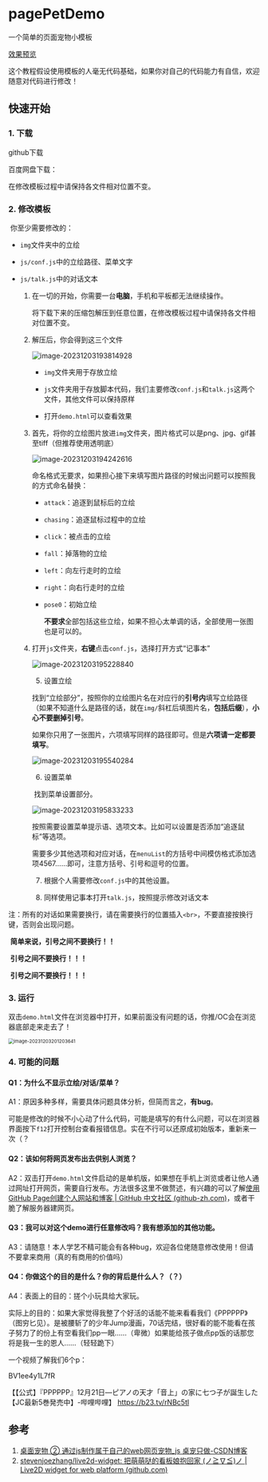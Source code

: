 # pagePetDemo

一个简单的页面宠物小模板

[效果预览](https://sixwater6h2o.github.io/petDemo/index.html)

这个教程假设使用模板的人毫无代码基础，如果你对自己的代码能力有自信，欢迎随意对代码进行修改！



## 快速开始

### 1. 下载

github下载

百度网盘下载：

在修改模板过程中请保持各文件相对位置不变。



### 2. 修改模板

​		你至少需要修改的：

- `img`文件夹中的立绘
- `js/conf.js`中的立绘路径、菜单文字
- `js/talk.js`中的对话文本



  1. 在一切的开始，你需要一台**电脑**，手机和平板都无法继续操作。

     ​		将下载下来的压缩包解压到任意位置，在修改模板过程中请保持各文件相对位置不变。

     

  2. 解压后，你会得到这三个文件

     ![image-20231203193814928](README/image-20231203193814928.png)

     - `img`文件夹用于存放立绘

     - `js`文件夹用于存放脚本代码，我们主要修改`conf.js`和`talk.js`这两个文件，其他文件可以保持原样

     - 打开`demo.html`可以查看效果

       

  3. 首先，将你的立绘图片放进`img`文件夹，图片格式可以是png、jpg、gif甚至tiff（但推荐使用透明底）

     ![image-20231203194242616](README/image-20231203194242616.png)

     ​		命名格式无要求，如果担心接下来填写图片路径的时候出问题可以按照我的方式命名替换：

     - `attack`：追逐到鼠标后的立绘

     - `chasing`：追逐鼠标过程中的立绘

     - `click`：被点击的立绘

     - `fall`：掉落物的立绘

     - `left`：向左行走时的立绘

     - `right`：向右行走时的立绘

     - `pose0`：初始立绘

       **不要求**全部包括这些立绘，如果不担心太单调的话，全部使用一张图也是可以的。

       

  4. 打开`js`文件夹，**右键**点击`conf.js`，选择打开方式“记事本”

     ![image-20231203195228840](README/image-20231203195228840.png)

     

		5. 设置立绘

     ​		找到“立绘部分”，按照你的立绘图片名在对应行的**引号内**填写立绘路径（如果不知道什么是路径的话，就在`img/`斜杠后填图片名，**包括后缀**），**小心不要删掉引号**。

     ​		如果你只用了一张图片，六项填写同样的路径即可。但是**六项请一定都要填写**。

     ![image-20231203195540284](README/image-20231203195540284.png)

     

		6. 设置菜单

     ​		找到菜单设置部分。

     ![image-20231203195833233](README/image-20231203195833233.png)

     ​		按照需要设置菜单提示语、选项文本。比如可以设置是否添加“追逐鼠标”等选项。

     ​		需要多少其他选项和对应对话，在`menuList`的方括号中间模仿格式添加选项4567……即可，注意方括号、引号和逗号的位置。

     

		7. 根据个人需要修改`conf.js`中的其他设置。

		8. 同样使用记事本打开`talk.js`，按照提示修改对话文本

​		注：所有的对话如果需要换行，请在需要换行的位置插入`<br>`，不要直接按换行键，否则会出现问题。

​		**简单来说，引号之间不要换行！！**

​		**引号之间不要换行！！！**

​		**引号之间不要换行！！！**





### 3. 运行

​		双击`demo.html`文件在浏览器中打开，如果前面没有问题的话，你推/OC会在浏览器底部走来走去了！

<img src="README/image-20231203201203641.png" alt="image-20231203201203641" style="zoom:67%;" />



### 4. 可能的问题

#### Q1：为什么不显示立绘/对话/菜单？

A1：原因多种多样，需要具体问题具体分析，但简而言之，**有bug**。

​		可能是修改的时候不小心动了什么代码，可能是填写的有什么问题，可以在浏览器界面按下`f12`打开控制台查看报错信息。实在不行可以还原成初始版本，重新来一次（？

#### Q2：该如何将网页发布出去供别人浏览？

A2：双击打开`demo.html`文件启动的是单机版，如果想在手机上浏览或者让他人通过网址打开网页，需要自行发布。方法很多这里不做赘述，有兴趣的可以了解[使用GitHub Page创建个人网站和博客 | GitHub 中文社区 (github-zh.com)](https://www.github-zh.com/getting-started/github-pages)，或者干脆了解服务器建网页。

#### Q3：我可以对这个demo进行任意修改吗？我有想添加的其他功能。

A3：请随意！本人学艺不精可能会有各种bug，欢迎各位佬随意修改使用！但请不要拿来商用（真的有商用的价值吗）

#### Q4：你做这个的目的是什么？你的背后是什么人？（？）

A4：表面上的目的：搓个小玩具给大家玩。

​		实际上的目的：如果大家觉得我整了个好活的话能不能来看看我们《PPPPPP》（图穷匕见）。是被腰斩了的少年Jump漫画，70话完结，很好看的能不能看在孩子努力了的份上有空看我们pp一眼……（卑微）如果能给孩子做点pp饭的话那您将是我一生的恩人……（轻轻跪下）

一个视频了解我们6个p：

BV1ee4y1L7fR

【【公式】『PPPPPP』12月21日―ピアノの天才「音上」の家に七つ子が誕生した【JC最新5巻発売中】-哔哩哔哩】 https://b23.tv/rNBc5tl



## 参考

1. [桌面宠物 ② 通过js制作属于自己的web网页宠物_js 桌宠只做-CSDN博客](https://blog.csdn.net/zujiasheng/article/details/126711017)
2. [stevenjoezhang/live2d-widget: 把萌萌哒的看板娘抱回家 (ノ≧∇≦)ノ | Live2D widget for web platform (github.com)](https://github.com/stevenjoezhang/live2d-widget)